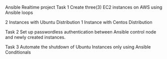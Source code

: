 Ansible Realtime project
Task 1
Create three(3) EC2 instances on AWS using Ansible loops

2 Instances with Ubuntu Distribution
1 Instance with Centos Distribution

Task 2
Set up passwordless authentication between Ansible control node and newly created instances.

Task 3
Automate the shutdown of Ubuntu Instances only using Ansible Conditionals

